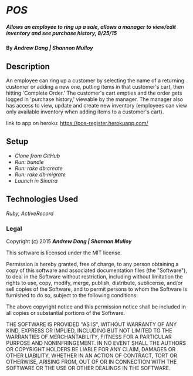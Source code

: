 # _POS_

##### _Allows an employee to ring up a sale, allows a manager to view/edit inventory and see purchase history, 8/25/15_

#### By _**Andrew Dang | Shannon Mulloy**_

## Description

An employee can ring up a customer by selecting the name of a returning customer or adding a new one, putting items in that customer's cart, then hitting 'Complete Order.' The customer's cart empties and the order gets logged in 'purchase history,' viewable by the manager. The manager also has access to view, update and create new inventory (employees can view only available inventory when adding items to a customer's cart).

link to app on heroku: https://pos-register.herokuapp.com/

## Setup

* _Clone from GitHub_
* _Run: bundle_
* _Run: rake db:create_
* _Run: rake db:migrate_
* _Launch in Sinatra_

## Technologies Used

_Ruby, ActiveRecord_

### Legal

Copyright (c) 2015 **_Andrew Dang | Shannon Mulloy_**

This software is licensed under the MIT license.

Permission is hereby granted, free of charge, to any person obtaining a copy
of this software and associated documentation files (the "Software"), to deal
in the Software without restriction, including without limitation the rights
to use, copy, modify, merge, publish, distribute, sublicense, and/or sell
copies of the Software, and to permit persons to whom the Software is
furnished to do so, subject to the following conditions:

The above copyright notice and this permission notice shall be included in
all copies or substantial portions of the Software.

THE SOFTWARE IS PROVIDED "AS IS", WITHOUT WARRANTY OF ANY KIND, EXPRESS OR
IMPLIED, INCLUDING BUT NOT LIMITED TO THE WARRANTIES OF MERCHANTABILITY,
FITNESS FOR A PARTICULAR PURPOSE AND NONINFRINGEMENT. IN NO EVENT SHALL THE
AUTHORS OR COPYRIGHT HOLDERS BE LIABLE FOR ANY CLAIM, DAMAGES OR OTHER
LIABILITY, WHETHER IN AN ACTION OF CONTRACT, TORT OR OTHERWISE, ARISING FROM,
OUT OF OR IN CONNECTION WITH THE SOFTWARE OR THE USE OR OTHER DEALINGS IN
THE SOFTWARE.
